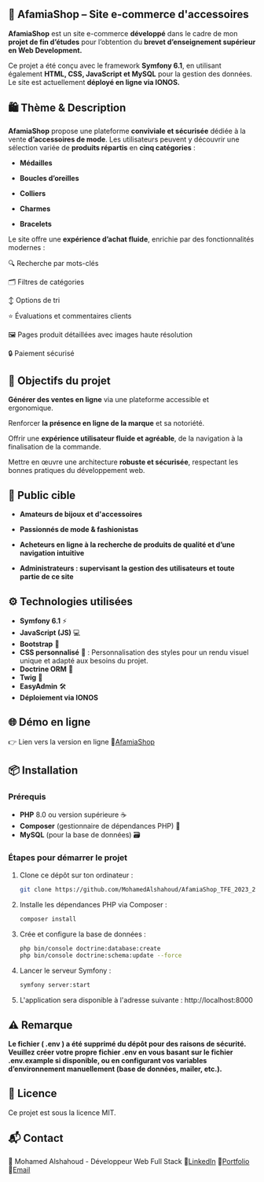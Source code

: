 ## 💎 AfamiaShop – Site e-commerce d'accessoires
**AfamiaShop** est un site e-commerce **développé** dans le cadre de mon **projet de fin d’études** pour l’obtention du **brevet d’enseignement supérieur en Web Development.**

Ce projet a été conçu avec le framework **Symfony 6.1**, en utilisant également **HTML, CSS, JavaScript et MySQL** pour la gestion des données. Le site est actuellement **déployé en ligne via IONOS.**

## 🛍️ Thème & Description
**AfamiaShop** propose une plateforme **conviviale et sécurisée** dédiée à la vente **d’accessoires de mode**. Les utilisateurs peuvent y découvrir une sélection variée de **produits répartis** en **cinq catégories** :

- **Médailles**

- **Boucles d’oreilles**

- **Colliers**

- **Charmes**

- **Bracelets**

Le site offre une **expérience d’achat fluide**, enrichie par des fonctionnalités modernes :

🔍 Recherche par mots-clés

🗂️ Filtres de catégories

↕️ Options de tri

⭐ Évaluations et commentaires clients

🖼️ Pages produit détaillées avec images haute résolution

🔒 Paiement sécurisé

## 🎯 Objectifs du projet
**Générer des ventes en ligne** via une plateforme accessible et ergonomique.

Renforcer **la présence en ligne de la marque** et sa notoriété.

Offrir une **expérience utilisateur fluide et agréable**, de la navigation à la finalisation de la commande.

Mettre en œuvre une architecture **robuste et sécurisée**, respectant les bonnes pratiques du développement web.

## 👥 Public cible
- **Amateurs de bijoux et d'accessoires**

- **Passionnés de mode & fashionistas**

- **Acheteurs en ligne à la recherche de produits de qualité et d’une navigation intuitive**
- **Administrateurs : supervisant la gestion des utilisateurs et toute partie de ce site**

## ⚙️ Technologies utilisées

- **Symfony 6.1** ⚡️
- **JavaScript (JS)** 💻
- **Bootstrap** 🎨
- **CSS personnalisé** 🎨 : Personnalisation des styles pour un rendu visuel unique et adapté aux besoins du projet.
- **Doctrine ORM** 💾
- **Twig** 🧩
- **EasyAdmin** 🛠️
- **Déploiement via IONOS**

## 🌐 Démo en ligne
👉 Lien vers la version en ligne 🔗[AfamiaShop](https://www.afamiashop.be/)

## 📦 Installation 
### Prérequis

- **PHP** 8.0 ou version supérieure ☕
- **Composer** (gestionnaire de dépendances PHP) 💾
- **MySQL** (pour la base de données) 🗃️

### Étapes pour démarrer le projet

1. Clone ce dépôt sur ton ordinateur :

   ```bash
   git clone https://github.com/MohamedAlshahoud/AfamiaShop_TFE_2023_2024

2. Installe les dépendances PHP via Composer :

   ```bash
   composer install
   
3. Crée et configure la base de données :

   ```bash
   php bin/console doctrine:database:create
   php bin/console doctrine:schema:update --force

4. Lancer le serveur Symfony :

   ```bash
   symfony server:start
   
5. L'application sera disponible à l'adresse suivante : http://localhost:8000

## ⚠️ Remarque
**Le fichier ( .env ) a été supprimé du dépôt pour des raisons de sécurité.
Veuillez créer votre propre fichier .env en vous basant sur le fichier .env.example si disponible, ou en configurant vos variables d’environnement manuellement (base de données, mailer, etc.).**


## 📝 Licence

Ce projet est sous la licence MIT.

## 📬 Contact
👤 Mohamed Alshahoud - Développeur Web Full Stack
🔗[LinkedIn](https://www.linkedin.com/in/mohamed-alshahoud/)
🔗[Portfolio](https://mohamedalshahoud.com/)
📧[Email](alshahoudmohamed95@gmail.com)

